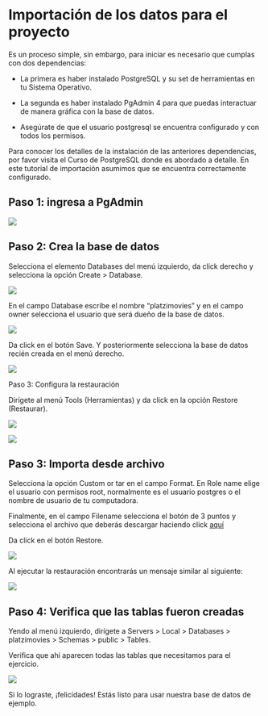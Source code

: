 # Importación de los datos para el proyecto

Es un proceso simple, sin embargo, para iniciar es necesario que cumplas con dos dependencias:

-   La primera es haber instalado PostgreSQL y su set de herramientas en tu Sistema Operativo.
    
-   La segunda es haber instalado PgAdmin 4 para que puedas interactuar de manera gráfica con la base de datos.
    
-   Asegúrate de que el usuario postgresql se encuentra configurado y con todos los permisos.
    

Para conocer los detalles de la instalación de las anteriores dependencias, por favor visita el Curso de PostgreSQL donde es abordado a detalle. En este tutorial de importación asumimos que se encuentra correctamente configurado.

## Paso 1: ingresa a PgAdmin

![](https://lh3.googleusercontent.com/KVxuBdqMwgf1KHXjrAlLRdBchL65GjlvIe8OhDZMkVu5LNtuZxIMURKCtLRdhSo_CWpvKa_T-aB08RBlWBvTFAygXmAolXXPB9VukpZrvaMngw4u4rxJzKq_aEFBLbJT0oIPgMkK)

## Paso 2: Crea la base de datos

Selecciona el elemento Databases del menú izquierdo, da click derecho y selecciona la opción Create > Database.

![](https://lh6.googleusercontent.com/QEkoVtyI95jWYpGPjdFWEP9cXCJQE4w9-gL2C_w385akD8h24RV1FRHozDnF4kAi7zjZpZCbBmVhGs3bnJ4m7aOXlbsIzI7LZs-4-pF6gkmoycabpduDGymt_M7NbK_hVkJ3pW2F)

En el campo Database escribe el nombre “platzimovies” y en el campo owner selecciona el usuario que será dueño de la base de datos.

![](https://lh3.googleusercontent.com/aeZPQ_s7r9kccSDmbKJBno7lhZmgp4dzOoiEBB6-dKPAj1InG7ZWwZq--9b5DByE0H8koq_bkQlPYdsyhu1KXmmwnLIeMEg9lBIGuZlrgs7O_IVdejYlmH0kYJRJDnbt3-EDlvaU)

Da click en el botón Save. Y posteriormente selecciona la base de datos recién creada en el menú derecho.

![](https://lh3.googleusercontent.com/XE_AhN2ce9I9ojycWYoonzxgWYyysxqJkT3NrrvWKicZee7_BrIyAY0r6XbSBPrqWxN-rmlBy0Ha9qC9cUlRQMkl08U4RrSGSLKQPVjUZofUwrIJ_qoRkN2BKC68VxBrreD7yZ8d)

Paso 3: Configura la restauración

Dirígete al menú Tools (Herramientas) y da click en la opción Restore (Restaurar).

![](https://lh4.googleusercontent.com/ZOnGI928dRqdpdbRvluuJQXdY5Sq1g6wLWMb7o_zaNETMkBwCU6sTMZzbx8d8McHEnbrIZ3JmeaqtXt-y28y_PiF3FqBuQg1ikL7kF-ZxRShwz3o0RYjKABa0StGQDKJjXZMea9u)

![](https://lh3.googleusercontent.com/a1eSRruEt-DFoqk4lIye4DIlIvBk70QQ4jkrtJYFB-WOwMtlpqYkmbRCuS6ax8b1JHWadeFY8pxcvgGl-_DB5XYIoXxpjL9UEaetUi89ct6g6wA73iYdPr-DgQumx2ByzTsKrTpn)

## Paso 3: Importa desde archivo

Selecciona la opción Custom or tar en el campo Format. En Role name elige el usuario con permisos root, normalmente es el usuario postgres o el nombre de usuario de tu computadora.

Finalmente, en el campo Filename selecciona el botón de 3 puntos y selecciona el archivo que deberás descargar haciendo click [aquí](https://drive.google.com/open?id=1oE7A4z_D2o-udn_yflwZ03uN3cA0gVpr)

Da click en el botón Restore.

![](https://lh5.googleusercontent.com/6TBLwWen71YXTyd4w3rxzoJdLym2mF7tR_kRgtH1Usd38cNvpmf0h6_LzsNRCK2mJHYNdRDcpBdfQ13GUfZEJdyU1oU3TZy5OmP6qBeAC4vddgX_NRhh6wfFsJGDa_IHvQG28f2d)

Al ejecutar la restauración encontrarás un mensaje similar al siguiente:

![](https://lh6.googleusercontent.com/jd6iTRhNtOt1XMU9gDiuBUbOd3siZnyMYmiIioKHx-Fnh6nQwY-wt6-MVkpJhQHzYD5zBmdmVndvPHxZ3fBHGQ1KbLQwzv40TiIrG_VVELFBPlF0bubRCl6OuAb8_OQouW06HsU8)

## Paso 4: Verifica que las tablas fueron creadas

Yendo al menú izquierdo, dirígete a Servers > Local > Databases > platzimovies > Schemas > public > Tables.

Verifica que ahí aparecen todas las tablas que necesitamos para el ejercicio.

![](https://lh3.googleusercontent.com/6XdRHkZDp6gQ_fJXKHT6bMfn5pX8_ms8gt3DzaXjMK-QVvL1jfqxBnFIahs79QbPQwwzPQWnfc52B8dpsp-uZ-xBLo9WkXHUXfI6cJq5tGep5i24a0uFptSTClyYOGvx1T0LybHM)

Si lo lograste, ¡felicidades! Estás listo para usar nuestra base de datos de ejemplo.